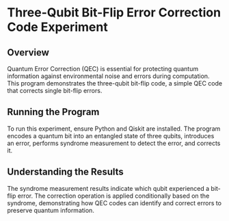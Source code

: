 # Three-Qubit Bit-Flip Error Correction Code Experiment

## Overview
Quantum Error Correction (QEC) is essential for protecting quantum information against environmental noise and errors during computation. This program demonstrates the three-qubit bit-flip code, a simple QEC code that corrects single bit-flip errors.

## Running the Program
To run this experiment, ensure Python and Qiskit are installed. The program encodes a quantum bit into an entangled state of three qubits, introduces an error, performs syndrome measurement to detect the error, and corrects it.

## Understanding the Results
The syndrome measurement results indicate which qubit experienced a bit-flip error. The correction operation is applied conditionally based on the syndrome, demonstrating how QEC codes can identify and correct errors to preserve quantum information.
